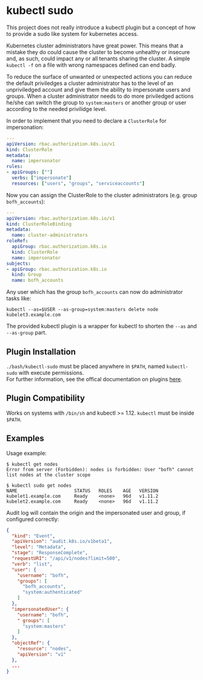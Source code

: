# kubectl sudo
This project does not really introduce a kubectl plugin but a concept
of how to provide a sudo like system for kubernetes access.

Kubernetes cluster administrators have great power. This means that a mistake they do
could cause the cluster to become unhealthy or insecure and, as such, could impact
any or all tenants sharing the cluster. A simple `kubectl -f` on a file with
wrong namespaces defined can end badly.

To reduce the surface of unwanted or unexpected actions you can reduce the default priviledges
a cluster administrator has to the level of an unpriviledged account and give them the ability to impersonate users and groups.
When a cluster administrator needs to do more priviledged actions he/she can switch
the group to `system:masters` or another group or user according to the needed privilidge level.

In order to implement that you need to declare a `ClusterRole` for impersonation:
```yaml
---
apiVersion: rbac.authorization.k8s.io/v1
kind: ClusterRole
metadata:
  name: impersonator
rules:
- apiGroups: [""]
  verbs: ["impersonate"]
  resources: ["users", "groups", "serviceaccounts"]
```

Now you can assign the ClusterRole to the cluster administrators (e.g. group `bofh_accounts`):
```yaml
---
apiVersion: rbac.authorization.k8s.io/v1
kind: ClusterRoleBinding
metadata:
  name: cluster-administrators
roleRef:
  apiGroup: rbac.authorization.k8s.io
  kind: ClusterRole
  name: impersonator
subjects:
- apiGroup: rbac.authorization.k8s.io
  kind: Group
  name: bofh_accounts
```

Any user which has the group `bofh_accounts` can now do administrator tasks like:

```
kubectl --as=$USER --as-group=system:masters delete node kubelet3.example.com
```

The provided kubectl plugin is a wrapper for kubectl to shorten the `--as` and `--as-group` part.

## Plugin Installation
`./bash/kubectl-sudo` must be placed anywhere in `$PATH`, named `kubectl-sudo` with execute permissions.  
For further information, see the offical documentation on plugins [here](https://kubernetes.io/docs/tasks/extend-kubectl/kubectl-plugins/).

## Plugin Compatibility
Works on systems with `/bin/sh` and kubectl >= 1.12. `kubectl` must be inside `$PATH`.

## Examples
Usage example:
```
$ kubectl get nodes
Error from server (Forbidden): nodes is forbidden: User "bofh" cannot list nodes at the cluster scope

$ kubectl sudo get nodes
NAME                     STATUS   ROLES    AGE   VERSION
kubelet1.example.com     Ready    <none>   96d   v1.11.2
kubelet2.example.com     Ready    <none>   96d   v1.11.2
```

Audit log will contain the origin and the impersonated user and group, if configured correctly:
```json
{
  "kind": "Event",
  "apiVersion": "audit.k8s.io/v1beta1",
  "level": "Metadata",
  "stage": "ResponseComplete",
  "requestURI": "/api/v1/nodes?limit=500",
  "verb": "list",
  "user": {
    "username": "bofh",
    "groups": [
      "bofh_accounts",
      "system:authenticated"
    ]
  },
  "impersonatedUser": {
    "username": "bofh",
    " groups": [
      "system:masters"
    ]
  },
  "objectRef": {
    "resource": "nodes",
    "apiVersion": "v1"
  },
  ...
}
```

